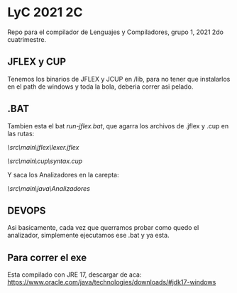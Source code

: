# LyC 2021 2C

Repo para el compilador de Lenguajes y Compiladores, grupo 1, 2021 2do cuatrimestre. 
## JFLEX y CUP

Tenemos los binarios de JFLEX y JCUP en /lib, para no tener que instalarlos en el path de windows y toda la bola, deberia correr asi pelado.

## .BAT
Tambien esta el bat *run-jflex.bat*, que agarra los archivos de .jflex y .cup en las rutas:

*\src\main\jflex\lexer.jflex*

*\src\main\cup\syntax.cup*

Y saca los Analizadores en la carepta:

*\src\main\java\Analizadores*

## DEVOPS
Asi basicamente, cada vez que querramos probar como quedo el analizador, simplemente ejecutamos ese .bat y ya esta.

## Para correr el exe
Esta compilado con JRE 17, descargar de aca:
https://www.oracle.com/java/technologies/downloads/#jdk17-windows